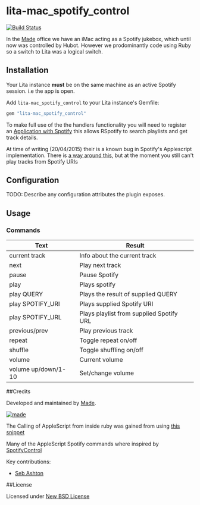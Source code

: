 # lita-mac_spotify_control

[![Build Status](https://travis-ci.org/madebymade/lita-mac_spotify_control.svg?branch=master)](https://travis-ci.org/madebymade/lita-mac_spotify_control)

In the [Made](http://www.madetech.co.uk?ref=github&repo=lita-mac_spotify_control) office we have an iMac acting as a Spotify jukebox, which until now was controlled by Hubot. However we prodominantly code using Ruby so a switch to Lita was a logical switch.

## Installation

Your Lita instance **must** be on the same machine as an active Spotify session. i.e the app is open.

Add `lita-mac_spotify_control` to your Lita instance's Gemfile:

``` ruby
gem "lita-mac_spotify_control"
```

To make full use of the the handlers functionality you will need to register an [Application with Spotify](https://developer.spotify.com/my-applications) this allows RSpotify to search playlists and get track details.

At time of writing (20/04/2015) their is a known bug in Spotify's Applescript implementation. There is [a way around this](https://community.spotify.com/t5/Help-Desktop-Linux-Mac-and/Apple-scripting-broken-in-1-0-1-988-g8f17a348/td-p/1029434), but at the moment you still can't play tracks from Spotify URIs

## Configuration

TODO: Describe any configuration attributes the plugin exposes.

## Usage

### Commands

| Text                 | Result                                   |
| -------------------- | ---------------------------------------- |
| current track        | Info about the current track             |
| next                 | Play next track                          |
| pause                | Pause Spotify                            |
| play                 | Plays spotify                            |
| play QUERY           | Plays the result of supplied QUERY       |
| play SPOTIFY_URI     | Plays supplied Spotify URI               |
| play SPOTIFY_URL     | Plays playlist from supplied Spotify URL |
| previous/prev        | Play previous track                      |
| repeat               | Toggle repeat on/off                     |
| shuffle              | Toggle shuffling on/off                  |
| volume               | Current volume                           |
| volume up/down/1-10  | Set/change volume                        |

##Credits

Developed and maintained by [Made](http://www.madetech.co.uk?ref=github&repo=lita-mac_spotify_control).

[![made](https://s3-eu-west-1.amazonaws.com/made-assets/googleapps/google-apps.png)](http://www.madetech.co.uk?ref=github&repo=navobile)

The Calling of AppleScript from inside ruby was gained from using [this snippet](http://porkrind.org/missives/calling-applescript-from-ruby/)

Many of the AppleScript Spotify commands where inspired by [SpotifyControl](https://github.com/dronir/SpotifyControl)

Key contributions:

* [Seb Ashton](https://github.com/sebashton)

##License

Licensed under [New BSD License](https://github.com/madebymade/lita-mac_spotify_control/blob/master/BSD-LICENSE.md)
